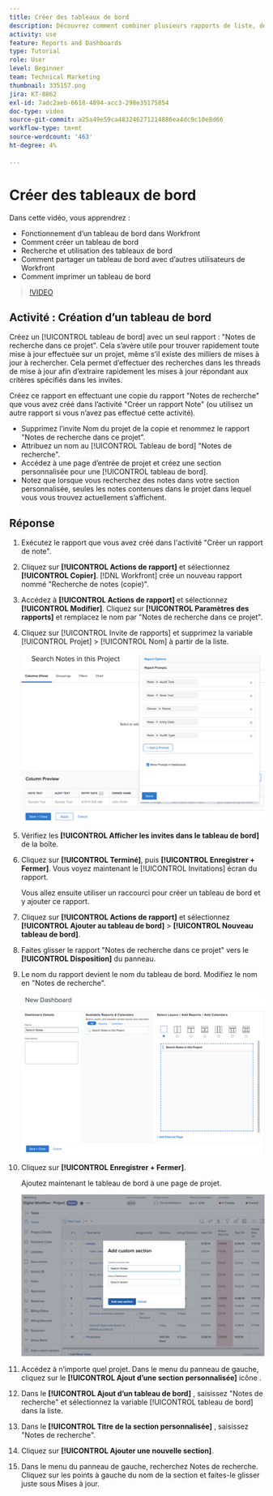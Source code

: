 ```yaml
---
title: Créer des tableaux de bord
description: Découvrez comment combiner plusieurs rapports de liste, des graphiques, des calendriers et des pages web externes dans un tableau de bord dans Workfront.
activity: use
feature: Reports and Dashboards
type: Tutorial
role: User
level: Beginner
team: Technical Marketing
thumbnail: 335157.png
jira: KT-8862
exl-id: 7adc2aeb-6618-4894-acc3-298e35175854
doc-type: video
source-git-commit: a25a49e59ca483246271214886ea4dc9c10e8d66
workflow-type: tm+mt
source-wordcount: '463'
ht-degree: 4%

---
```


# Créer des tableaux de bord

Dans cette vidéo, vous apprendrez :

* Fonctionnement d’un tableau de bord dans Workfront
* Comment créer un tableau de bord
* Recherche et utilisation des tableaux de bord
* Comment partager un tableau de bord avec d’autres utilisateurs de Workfront
* Comment imprimer un tableau de bord

>[!VIDEO](https://video.tv.adobe.com/v/335157/?quality=12&learn=on)

## Activité : Création d’un tableau de bord

Créez un [!UICONTROL tableau de bord] avec un seul rapport : &quot;Notes de recherche dans ce projet&quot;. Cela s’avère utile pour trouver rapidement toute mise à jour effectuée sur un projet, même s’il existe des milliers de mises à jour à rechercher. Cela permet d’effectuer des recherches dans les threads de mise à jour afin d’extraire rapidement les mises à jour répondant aux critères spécifiés dans les invites.

Créez ce rapport en effectuant une copie du rapport &quot;Notes de recherche&quot; que vous avez créé dans l’activité &quot;Créer un rapport Note&quot; (ou utilisez un autre rapport si vous n’avez pas effectué cette activité).

* Supprimez l’invite Nom du projet de la copie et renommez le rapport &quot;Notes de recherche dans ce projet&quot;.
* Attribuez un nom au [!UICONTROL Tableau de bord] &quot;Notes de recherche&quot;.
* Accédez à une page d’entrée de projet et créez une section personnalisée pour une [!UICONTROL tableau de bord].
* Notez que lorsque vous recherchez des notes dans votre section personnalisée, seules les notes contenues dans le projet dans lequel vous vous trouvez actuellement s’affichent.

## Réponse

1. Exécutez le rapport que vous avez créé dans l&#39;activité &quot;Créer un rapport de note&quot;.
1. Cliquez sur **[!UICONTROL Actions de rapport]** et sélectionnez **[!UICONTROL Copier]**. [!DNL Workfront] crée un nouveau rapport nommé &quot;Recherche de notes (copie)&quot;.
1. Accédez à **[!UICONTROL Actions de rapport]** et sélectionnez **[!UICONTROL Modifier]**. Cliquez sur **[!UICONTROL Paramètres des rapports]** et remplacez le nom par &quot;Notes de recherche dans ce projet&quot;.
1. Cliquez sur [!UICONTROL Invite de rapports] et supprimez la variable [!UICONTROL Projet] > [!UICONTROL Nom] à partir de la liste.

   ![Image de l’écran pour créer un tableau de bord](assets/edit-report-prompts.png)

1. Vérifiez les **[!UICONTROL Afficher les invites dans le tableau de bord]** de la boîte.
1. Cliquez sur **[!UICONTROL Terminé]**, puis **[!UICONTROL Enregistrer + Fermer]**. Vous voyez maintenant le [!UICONTROL Invitations] écran du rapport.

   Vous allez ensuite utiliser un raccourci pour créer un tableau de bord et y ajouter ce rapport.

1. Cliquez sur **[!UICONTROL Actions de rapport]** et sélectionnez **[!UICONTROL Ajouter au tableau de bord]** > **[!UICONTROL Nouveau tableau de bord]**.
1. Faites glisser le rapport &quot;Notes de recherche dans ce projet&quot; vers le **[!UICONTROL Disposition]** du panneau.
1. Le nom du rapport devient le nom du tableau de bord. Modifiez le nom en &quot;Notes de recherche&quot;.

   ![Image de l’écran pour créer un tableau de bord](assets/create-dashboard.png)

1. Cliquez sur **[!UICONTROL Enregistrer + Fermer]**.

   Ajoutez maintenant le tableau de bord à une page de projet.

   ![Image de l’écran pour créer un tableau de bord](assets/add-custom-section.png)

1. Accédez à n’importe quel projet. Dans le menu du panneau de gauche, cliquez sur le **[!UICONTROL Ajout d’une section personnalisée]** icône .
1. Dans le **[!UICONTROL Ajout d’un tableau de bord]** , saisissez &quot;Notes de recherche&quot; et sélectionnez la variable [!UICONTROL tableau de bord] dans la liste.
1. Dans le **[!UICONTROL Titre de la section personnalisée]** , saisissez &quot;Notes de recherche&quot;.
1. Cliquez sur **[!UICONTROL Ajouter une nouvelle section]**.
1. Dans le menu du panneau de gauche, recherchez Notes de recherche. Cliquez sur les points à gauche du nom de la section et faites-le glisser juste sous Mises à jour.

